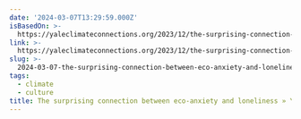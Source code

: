 ```yaml
---
date: '2024-03-07T13:29:59.000Z'
isBasedOn: >-
  https://yaleclimateconnections.org/2023/12/the-surprising-connection-between-eco-anxiety-and-loneliness/
link: >-
  https://yaleclimateconnections.org/2023/12/the-surprising-connection-between-eco-anxiety-and-loneliness/
slug: >-
  2024-03-07-the-surprising-connection-between-eco-anxiety-and-loneliness-yale-climate
tags:
  - climate
  - culture
title: The surprising connection between eco-anxiety and loneliness » Yale Climate
---
```


